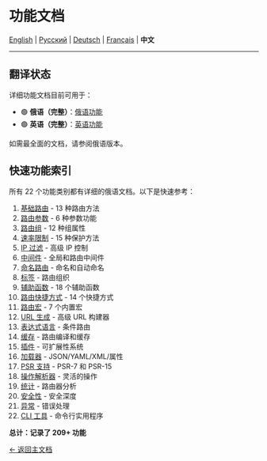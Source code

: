# 功能文档

[English](../en/features/README.md) | [Русский](../ru/features/README.md) | [Deutsch](../de/features/README.md) | [Français](../fr/features/README.md) | **中文**

---



## 翻译状态

详细功能文档目前可用于：
- 🟢 **俄语（完整）**：[俄语功能](../../ru/features/)
- 🟢 **英语（完整）**：[英语功能](../../en/features/)

如需最全面的文档，请参阅俄语版本。

## 快速功能索引

所有 22 个功能类别都有详细的俄语文档。以下是快速参考：

1. [基础路由](../../ru/features/01_BASIC_ROUTING.md) - 13 种路由方法
2. [路由参数](../../ru/features/02_ROUTE_PARAMETERS.md) - 6 种参数功能
3. [路由组](../../ru/features/03_ROUTE_GROUPS.md) - 12 种组属性
4. [速率限制](../../ru/features/04_RATE_LIMITING.md) - 15 种保护方法
5. [IP 过滤](../../ru/features/05_IP_FILTERING.md) - 高级 IP 控制
6. [中间件](../../ru/features/06_MIDDLEWARE.md) - 全局和路由中间件
7. [命名路由](../../ru/features/07_NAMED_ROUTES.md) - 命名和自动命名
8. [标签](../../ru/features/08_TAGS.md) - 路由组织
9. [辅助函数](../../ru/features/09_HELPER_FUNCTIONS.md) - 18 个辅助函数
10. [路由快捷方式](../../ru/features/10_ROUTE_SHORTCUTS.md) - 14 个快捷方式
11. [路由宏](../../ru/features/11_ROUTE_MACROS.md) - 7 个内置宏
12. [URL 生成](../../ru/features/12_URL_GENERATION.md) - 高级 URL 构建器
13. [表达式语言](../../ru/features/13_EXPRESSION_LANGUAGE.md) - 条件路由
14. [缓存](../../ru/features/14_CACHING.md) - 路由编译和缓存
15. [插件](../../ru/features/15_PLUGINS.md) - 可扩展性系统
16. [加载器](../../ru/features/16_LOADERS.md) - JSON/YAML/XML/属性
17. [PSR 支持](../../ru/features/17_PSR_SUPPORT.md) - PSR-7 和 PSR-15
18. [操作解析器](../../ru/features/18_ACTION_RESOLVER.md) - 灵活的操作
19. [统计](../../ru/features/19_STATISTICS.md) - 路由器分析
20. [安全性](../../ru/features/20_SECURITY.md) - 安全深度
21. [异常](../../ru/features/21_EXCEPTIONS.md) - 错误处理
22. [CLI 工具](../../ru/features/22_CLI_TOOLS.md) - 命令行实用程序

**总计：记录了 209+ 功能**


[← 返回主文档](../README.md)
